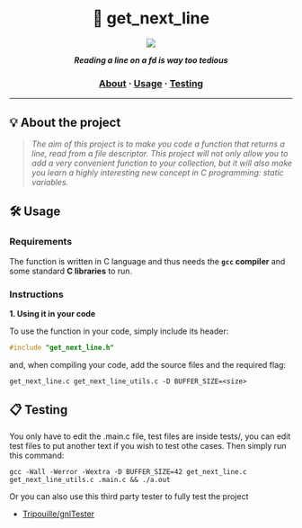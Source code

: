 <h1 align="center">
	📖 get_next_line
</h1>

<div align = center>

![](https://game.42sp.org.br/static/assets/achievements/get_next_linem.png)
</div>

<p align="center">
	<b><i>Reading a line on a fd is way too tedious</i></b><br>
</p>

<h3 align="center">
	<a href="#%EF%B8%8F-about">About</a>
	<span> · </span>
	<a href="#%EF%B8%8F-usage">Usage</a>
	<span> · </span>
	<a href="#-testing">Testing</a>
</h3>

---

## 💡 About the project

> _The aim of this project is to make you code a function that returns a line, read from a file descriptor. This project will not only allow you to add a very convenient function to your collection, but it will also make you learn a highly interesting new concept in C programming: static variables._

## 🛠️ Usage

### Requirements

The function is written in C language and thus needs the **`gcc` compiler** and some standard **C libraries** to run.

### Instructions

**1. Using it in your code**

To use the function in your code, simply include its header:

```C
#include "get_next_line.h"
```

and, when compiling your code, add the source files and the required flag:

```shell
get_next_line.c get_next_line_utils.c -D BUFFER_SIZE=<size>
```

## 📋 Testing

You only have to edit the .main.c file, test files are inside tests/, you can edit test files to put another text if you wish to test othe cases.
Then simply run this command:

```shell
gcc -Wall -Werror -Wextra -D BUFFER_SIZE=42 get_next_line.c get_next_line_utils.c .main.c && ./a.out
```

Or you can also use this third party tester to fully test the project

* [Tripouille/gnlTester](https://github.com/Tripouille/gnlTester)
